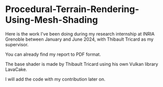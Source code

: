 # Procedural-Terrain-Rendering-Using-Mesh-Shading

Here is the work I've been doing during my research internship at INRIA Grenoble between January and June 2024, with Thibault Tricard as my supervisor.

You can already find my report to PDF format.

The base shader is made by Thibault Tricard using his own Vulkan library LavaCake.

I will add the code with my contribution later on.
